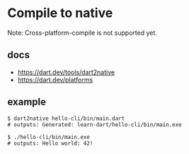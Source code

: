 # Compile to native

Note: Cross-platform-compile is not supported yet.

## docs
- https://dart.dev/tools/dart2native
- https://dart.dev/platforms

## example

```
$ dart2native hello-cli/bin/main.dart
# outputs: Generated: learn-dart/hello-cli/bin/main.exe

$ ./hello-cli/bin/main.exe
# outputs: Hello world: 42!

```
